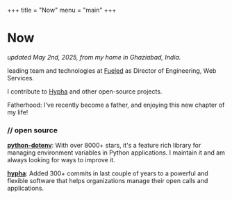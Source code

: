 +++
title = "Now"
menu = "main"
+++

# Now

_updated May 2nd, 2025, from my home in Ghaziabad, India._

leading team and technologies at [Fueled](https://fueled.com) as Director of Engineering, Web Services.

I contribute to [Hypha](https://docs.hypha.app) and other open-source projects.

Fatherhood: I've recently become a father, and enjoying this new chapter of my life!

### // open source

__[python-dotenv](https://github.com/theskumar/python-dotenv)__: With over 8000+ stars, it's a feature rich library for managing environment variables in Python applications. I maintain it and am always looking for ways to improve it.

__[hypha](https://github.com/hyphapp/hypha)__: Added 300+ commits in last couple of years to a powerful and flexible software that helps organizations manage their open calls and applications.
